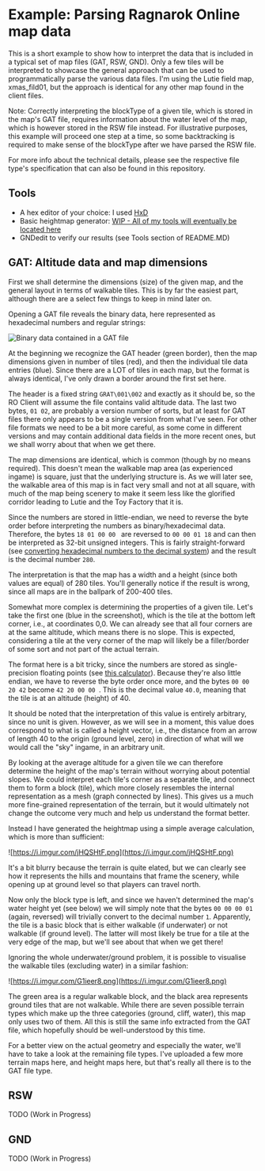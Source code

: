 # Example: Parsing Ragnarok Online map data

This is a short example to show how to interpret the data that is included in a typical set of map files (GAT, RSW, GND). Only a few tiles will be interpreted to showcase the general approach that can be used to programmatically parse the various data files. I'm using the Lutie field map, xmas_fild01, but the approach is identical for any other map found in the client files.

Note: Correctly interpreting the blockType of a given tile, which is stored in the map's GAT file, requires information about the water level of the map, which is however stored in the RSW file instead. For illustrative purposes, this example will proceed one step at a time, so some backtracking is required to make sense of the blockType after we have parsed the RSW file.

For more info about the technical details, please see the respective file type's specification that can also be found in this repository.

## Tools

* A hex editor of your choice: I used [HxD](https://mh-nexus.de/en/hxd/)
* Basic heightmap generator: [WIP - All of my tools will eventually be located here](https://github.com/SacredDuckwhale/RagnarokTools/)
* GNDedit to verify our results (see Tools section of README.MD)

## GAT: Altitude data and map dimensions

First we shall determine the dimensions (size) of the given map, and the general layout in terms of walkable tiles. This is by far the easiest part, although there are a select few things to keep in mind later on.

Opening a GAT file reveals the binary data, here represented as hexadecimal numbers and regular strings:

![Binary data contained in a GAT file](https://i.imgur.com/ULz9RNF.png)

At the beginning we recognize the GAT header (green border), then the map dimensions given in number of tiles (red), and then the individual tile data entries (blue). Since there are a LOT of tiles in each map, but the format is always identical, I've only drawn a border around the first set here.

The header is a fixed string ``GRAT\001\002`` and exactly as it should be, so the RO Client will assume the file contains valid altitude data. The last two bytes, ``01 02``, are probably a version number of sorts, but at least for GAT files there only appears to be a single version from what I've seen. For other file formats we need to be a bit more careful, as some come in different versions and may contain additional data fields in the more recent ones, but we shall worry about that when we get there.

The map dimensions are identical, which is common (though by no means required). This doesn't mean the walkable map area (as experienced ingame) is square, just that the underlying structure is. As we will later see, the walkable area of this map is in fact very small and not at all square, with much of the map being scenery to make it seem less like the glorified corridor leading to Lutie and the Toy Factory that it is.

Since the numbers are stored in little-endian, we need to reverse the byte order before interpreting the numbers as binary/hexadecimal data. Therefore, the bytes ``18 01 00 00 `` are reversed to ``00 00 01 18`` and can then be interpreted as 32-bit unsigned integers. This is fairly straight-forward (see [converting hexadecimal numbers to the decimal system](https://teachcomputerscience.com/converting-hexadecimal-to-decimal/)) and the result is the decimal number ``280``.

The interpretation is that the map has a width and a height (since both values are equal) of 280 tiles. You'll generally notice if the result is wrong, since all maps are in the ballpark of 200-400 tiles.

Somewhat more complex is determining the properties of a given tile. Let's take the first one (blue in the screenshot), which is the tile at the bottom left corner, i.e., at coordinates 0,0. We can already see that all four corners are at the same altitude, which means there is no slope. This is expected, considering a tile at the very corner of the map will likely be a filler/border of some sort and not part of the actual terrain.

The format here is a bit tricky, since the numbers are stored as single-precision floating points (see [this calculator](https://www.h-schmidt.net/FloatConverter/IEEE754.html)). Because they're also little endian, we have to reverse the byte order once more, and the bytes ``00 00 20 42`` become ``42 20 00 00 ``. This is the decimal value ``40.0``, meaning that the tile is at an altitude (height) of 40.

It should be noted that the interpretation of this value is entirely arbitrary, since no unit is given. However, as we will see in a moment, this value does correspond to what is called a height vector, i.e., the distance from an arrow of length 40 to the origin (ground level, zero) in direction of what will we would call the "sky" ingame, in an arbitrary unit.

By looking at the average altitude for a given tile we can therefore determine the height of the map's terrain without worrying about potential slopes. We could interpret each tile's corner as a separate tile, and connect them to form a block (tile), which more closely resembles the internal representation as a mesh (graph connected by lines). This gives us a much more fine-grained representation of the terrain, but it would ultimately not change the outcome very much and help us understand the format better.

Instead I have generated the heightmap using a simple average calculation, which is more than sufficient:

![https://i.imgur.com/jHQSHtF.png](https://i.imgur.com/jHQSHtF.png)

It's a bit blurry because the terrain is quite elated, but we can clearly see how it represents the hills and mountains that frame the scenery, while opening up at ground level so that players can travel north.

Now only the block type is left, and since we haven't determined the map's water height yet (see below) we will simply note that the bytes ``00 00 00 01`` (again, reversed) will trivially convert to the decimal number ``1``. Apparently, the tile is a basic block that is either walkable (if underwater) or not walkable (if ground level). The latter will most likely be true for a tile at the very edge of the map, but we'll see about that when we get there!

Ignoring the whole underwater/ground problem, it is possible to visualise the walkable tiles (excluding water) in a similar fashion:

![https://i.imgur.com/G1ieer8.png](https://i.imgur.com/G1ieer8.png)

The green area is a regular walkable block, and the black area represents ground tiles that are not walkable. While there are seven possible terrain types which make up the three categories (ground, cliff, water), this map only uses two of them. All this is still the same info extracted from the GAT file, which hopefully should be well-understood by this time.

For a better view on the actual geometry and especially the water, we'll have to take a look at the remaining file types. I've uploaded a few more terrain maps here, and height maps here, but that's really all there is to the GAT file type.

## RSW

TODO (Work in Progress)

## GND

TODO (Work in Progress)
